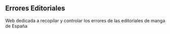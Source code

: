 ## Errores Editoriales

Web dedicada a recopilar y controlar los errores de las editoriales de manga de España

